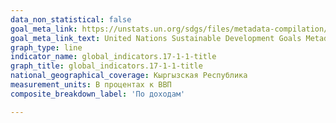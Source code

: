 ```yaml
---
data_non_statistical: false
goal_meta_link: https://unstats.un.org/sdgs/files/metadata-compilation/Metadata-Goal-17-01-01.pdf
goal_meta_link_text: United Nations Sustainable Development Goals Metadata (PDF 469 KB)
graph_type: line
indicator_name: global_indicators.17-1-1-title
graph_title: global_indicators.17-1-1-title
national_geographical_coverage: Кыргызская Республика
measurement_units: В процентах к ВВП
composite_breakdown_label: 'По доходам'

---
```

